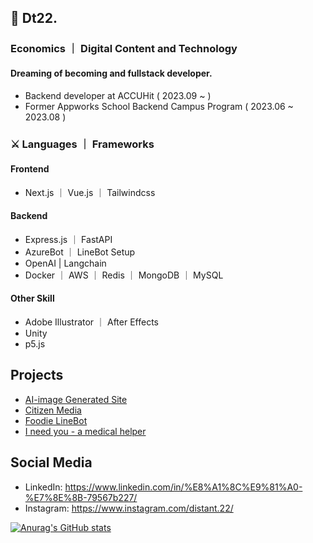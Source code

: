 ## 🦜 Dt22. 
### Economics ｜ Digital Content and Technology
#### Dreaming of becoming and fullstack developer.
 - Backend developer at ACCUHit ( 2023.09 ~ )
 - Former Appworks School Backend Campus Program ( 2023.06 ~ 2023.08 )

### ⚔ Languages ｜ Frameworks
#### Frontend
- Next.js ｜ Vue.js ｜ Tailwindcss
#### Backend
- Express.js ｜ FastAPI
- AzureBot ｜ LineBot Setup
- OpenAI | Langchain
- Docker ｜ AWS ｜ Redis ｜ MongoDB ｜ MySQL
#### Other Skill
- Adobe Illustrator ｜ After Effects
- Unity
- p5.js


## Projects
- [AI-image Generated Site](https://github.com/Distant22/AI-generate-site)
- [Citizen Media](https://github.com/CitizenMedia-TW/citizen-media)
- [Foodie LineBot](https://github.com/Distant22/FoodieLineBot)
- [I need you - a medical helper](https://gitlab.com/nccu_se/7plus1/I_need_you)



## Social Media
- LinkedIn: https://www.linkedin.com/in/%E8%A1%8C%E9%81%A0-%E7%8E%8B-79567b227/
- Instagram: https://www.instagram.com/distant.22/

[![Anurag's GitHub stats](https://github-readme-stats.vercel.app/api?username=distant22)](https://github.com/anuraghazra/github-readme-stats)

<!--
**Distant22/Distant22** is a ✨ _special_ ✨ repository because its `README.md` (this file) appears on your GitHub profile.

Here are some ideas to get you started:

- 🔭 I’m currently working on ...
- 🌱 I’m currently learning ...
- 👯 I’m looking to collaborate on ...
- 🤔 I’m looking for help with ...
- 💬 Ask me about ...
- 📫 How to reach me: ...
- 😄 Pronouns: ...
- ⚡ Fun fact: ...
-->

